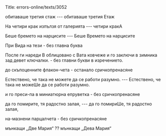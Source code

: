 Title: errors-online/texts/3052

обитаваше третия стаж --- обитаваше третия Eтаж

На четири крак изпълзя от галерията --- четири кракА

Беше бремето на нарцисите --- Беше Времето на нарцисите

При Вида на тези - без главна буква

После ги нареди В облицовано с Вата ковчеже и го заключи в зимника зад девет ключалки. - без главни букви в изречението.

до скъпоценните флакон-чета - останало сричкопренасяне

Естествено, че така не можете да се работи разумно. --- Естествено, че така не можеШе да се работи разумно. 

и го преси-па в миниатюрна епруветка - без сричкопренасяне

да го помирите, тя радостно залая, --- да го помириШе, тя радостно залая,

на-мазнени парцалчета - без сричкопренасяне

мънкащи „Две Мария“ ?? мънкащи „Дева Мария“

